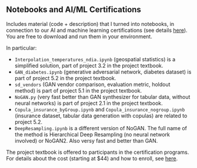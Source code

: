 <h2>Notebooks and AI/ML Certifications</h2>
<p>
Includes material (code + description) that I turned into notebooks, in connection to our AI and machine learning certifications (see details <a href="https://mltechniques.com/machine-learning-professional-certifications/">here</a>). You are free to download and run them in your environment.

In particular:

<ul>
<li><code>Interpolation_temperatures_ndia.ipynb</code> (geospatial statistics) is a simplified solution, part of project 3.2 in the project textbook.</li>  
<li><code>GAN_diabetes.ipynb</code> (generative adversarial network, diabetes dataset) is part of project 5.2 in the project textbook.</li>  
<li><code>sd_vendors</code> (GAN vendor comparison, evaluation metric, holdout method) is part of project 5.1 in the project textbook.</li>  
<li><code>NoGAN.py</code> (very fast better than GAN synthesizer for tabular data, without neural networks) is part of project 2.1 in the project textbook.</li> 
<li><code>Copula_insurance_byGroup.ipynb</code> and <code>Copula_insurance_nogroup.ipynb</code> (insurance dataset, tabular data generation with copulas) are related to project 5.2.  </li>
<li><code>DeepResampling.ipynb</code> is a different version of NoGAN. The full name of the method is Hierarchical Deep Resampling (no neural network involved) or NoGAN2. Also versy fast and better than GAN.</li>
</ul>

The project textbook is offered to participants in the certification programs. For details about the cost (starting at $44) and how to enroll, see <a href="https://mltechniques.com/machine-learning-professional-certifications/">here</a>.

